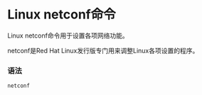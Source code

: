 
# Linux netconf命令



Linux netconf命令用于设置各项网络功能。

netconf是Red Hat Linux发行版专门用来调整Linux各项设置的程序。

### 语法

```
netconf
```




